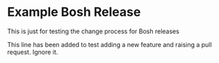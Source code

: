 # Example Bosh Release

This is just for testing the change process for Bosh releases

This line has been added to test adding a new feature and raising a pull request. Ignore it.
